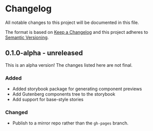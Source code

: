 # Changelog

All notable changes to this project will be documented in this file.

The format is based on [Keep a Changelog](https://keepachangelog.com/en/1.0.0/)
and this project adheres to [Semantic Versioning](https://semver.org/spec/v2.0.0.html).

## 0.1.0-alpha - unreleased

This is an alpha version! The changes listed here are not final.

### Added
- Added storybook package for generating component previews
- Add Gutenberg components tree to the storybook
- Add support for base-style stories

### Changed
- Publish to a mirror repo rather than the `gh-pages` branch.
